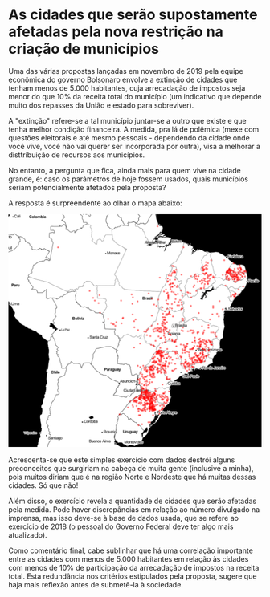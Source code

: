 # As cidades que serão supostamente afetadas pela nova restrição na criação de municípios

Uma das várias propostas lançadas em novembro de 2019 pela equipe econômica do governo Bolsonaro envolve a extinção de cidades que tenham menos de 5.000 habitantes, cuja arrecadação de impostos seja menor do que 10% da receita total do município (um indicativo que depende muito dos repasses da União e estado para sobreviver). 

A "extinção" refere-se a tal município juntar-se a outro que existe e que tenha melhor condição financeira. A medida, pra lá de polêmica (mexe com questões eleitorais e até mesmo pessoais - dependendo da cidade onde você vive, você não vai querer ser incorporada por outra), visa a melhorar a disttribuição de recursos aos municípios. 

No entanto, a pergunta que fica, ainda mais para quem vive na cidade grande, é: caso os parâmetros de hoje fossem usados, quais municípios seriam potencialmente afetados pela proposta?

A resposta é surpreendente ao olhar o mapa abaixo:

![alt text](https://github.com/JimmyFlorido/PEC188-2019/blob/master/Final.png "Cidades Impactadas")

Acrescenta-se que este simples exercício com dados destrói alguns preconceitos que surgiriam na cabeça de muita gente (inclusive a minha), pois muitos diriam que é na região Norte e Nordeste que há muitas dessas cidades. Só que não!

Além disso, o exercício revela a quantidade de cidades que serão afetadas pela medida. Pode haver discrepâncias em relação ao número divulgado na imprensa, mas isso deve-se à base de dados usada, que se refere ao exercício de 2018 (o pessoal do Governo Federal deve ter algo mais atualizado).

Como comentário final, cabe sublinhar que há uma correlação importante entre as cidades com menos de 5.000 habitantes em relação às cidades com menos de 10% de participação da arrecadação de impostos na receita total. Esta redundância nos critérios estipulados pela proposta, sugere que haja mais reflexão antes de submetê-la à sociedade. 
